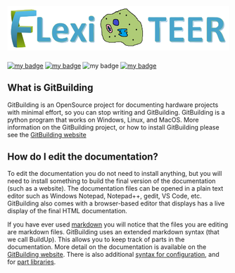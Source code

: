 # ![](docs/images/logo_transparent.png)

[![my badge](https://badgen.net/badge/Website/GitBuilding/red?icon=firefox)](https://mdanderson03.github.io/Flexi-TEER/)
[![my badge](https://badgen.net/badge/Hardware/OSHWlab/blue?icon=atom)](https://oshwlab.com/md.anderson03/flexi-teer)
![my badge](https://badgen.net/badge/Status/Working_on_MVP/yellow?icon=codeclimate)
[![my badge](https://badgen.net/badge/Updates/Experiment.com/green?icon=rss)](https://experiment.com/projects/trans-epithelial-electrical-resistance-teer-device-to-study-the-circadian-rhythms-of-intestinal-barrier-function)

## What is GitBuilding

GitBuilding is an OpenSource project for documenting hardware projects with minimal
effort, so you can stop writing and GitBuilding. GitBuilding is a python program that
works on Windows, Linux, and MacOS. More information on the GitBuilding project, or how
to install GitBuilding please see the [GitBuilding website](http://gitbuilding.io)

## How do I edit the documentation?

To edit the documentation you do not need to install anything, but you will need to
install something to build the final version of the documentation (such as a website).
The documentation files can be opened in a plain text editor such as Windows Notepad,
Notepad++, gedit, VS Code, etc. GitBuilding also comes with a browser-based editor that
displays has a live display of the final HTML documentation.

If you have ever used [markdown](https://www.markdownguide.org/basic-syntax/) you will
notice that the files you are editing are markdown files. GitBuilding uses an extended
markdown syntax (that we call BuildUp). This allows you to keep track of parts in the
documentation. More detail on the documentation is available on the
[GitBuilding website](https://gitbuilding.io/syntax/). There is also additional
[syntax for configuration](https://gitbuilding.io/syntax/buildconfsyntax), and for
[part libraries](https://gitbuilding.io/syntax/builduplibrary/).